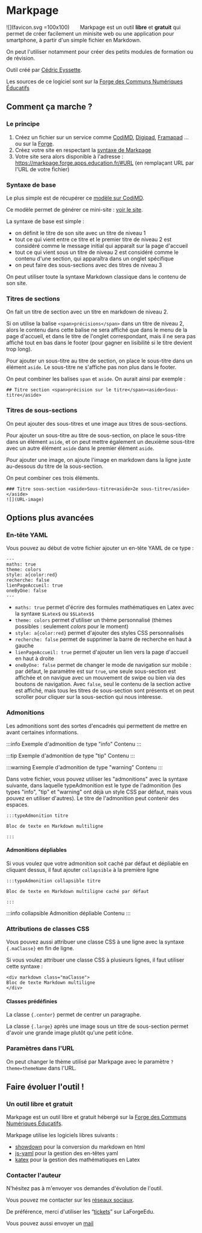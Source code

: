 # Markpage

<div style="float:left; margin-right:2em; " markdown> ![](favicon.svg =100x100)</div> 
 
Markpage est un outil **libre** et **gratuit** qui permet de créer facilement un minisite web ou une application pour smartphone, à partir d'un simple fichier en Markdown.

On peut l'utiliser notamment pour créer des petits modules de formation ou de révision.

Outil créé par [Cédric Eyssette](https://eyssette.forge.apps.education.fr/).

Les sources de ce logiciel sont sur la [Forge des Communs Numériques Éducatifs](https://forge.apps.education.fr/markpage/markpage.forge.apps.education.fr)

## Comment ça marche ?

### Le principe

1. Créez un fichier sur un service comme [CodiMD](https://codimd.apps.education.fr/), [Digipad](https://digipad.app/), [Framapad](https://framapad.org/abc/fr/) … ou sur la [Forge](https://forge.apps.education.fr/).
2. Créez votre site en respectant la [syntaxe de Markpage](?sec=1&subsec=2)
3. Votre site sera alors disponible à l'adresse : https://markpage.forge.apps.education.fr/#URL (en remplaçant URL par l'URL de votre fichier)

### Syntaxe de base

Le plus simple est de récupérer ce [modèle sur CodiMD](https://codimd.apps.education.fr/8IuZtiIqRwWfrQO9Rec4nA?both).

Ce modèle permet de générer ce mini-site : [voir le site](https://markpage.forge.apps.education.fr/#https://codimd.apps.education.fr/8IuZtiIqRwWfrQO9Rec4nA?both).

La syntaxe de base est simple :

- on définit le titre de son site avec un titre de niveau 1
- tout ce qui vient entre ce titre et le premier titre de niveau 2 est considéré comme le message initial qui apparaît sur la page d'accueil
- tout ce qui vient sous un titre de niveau 2 est considéré comme le contenu d'une section, qui apparaîtra dans un onglet spécifique
- on peut faire des sous-sections avec des titres de niveau 3

On peut utiliser toute la syntaxe Markdown classique dans le contenu de son site.

### Titres de sections

On fait un titre de section avec un titre en markdown de niveau 2.

Si on utilise la balise `<span>précisions</span>` dans un titre de niveau 2, alors le contenu dans cette balise ne sera affiché que dans le menu de la page d'accueil, et dans le titre de l'onglet correspondant, mais il ne sera pas affiché tout en bas dans le footer (pour gagner en lisibilité si le titre devient trop long).

Pour ajouter un sous-titre au titre de section, on place le sous-titre dans un élément `aside`. Le sous-titre ne s'affiche pas non plus dans le footer.

On peut combiner les balises `span` et `aside`. On aurait ainsi par exemple :

```
#​​# Titre section <span>précision sur le titre</span><aside>Sous-titre</aside>
```

### Titres de sous-sections

On peut ajouter des sous-titres et une image aux titres de sous-sections.

Pour ajouter un sous-titre au titre de sous-section, on place le sous-titre dans un élément `aside`, et on peut mettre également un deuxième sous-titre avec un autre élément `aside` dans le premier élément `aside`.

Pour ajouter une image, on ajoute l'image en markdown dans la ligne juste au-dessous du titre de la sous-section.

On peut combiner ces trois éléments.

```
​#​​#​# Titre sous-section <aside>Sous-titre<aside>2e sous-titre</aside></aside>
![](URL-image)
```

## Options plus avancées

### En-tête YAML

Vous pouvez au début de votre fichier ajouter un en-tête YAML de ce type :

```
---
maths: true
theme: colors
style: a{color:red}
recherche: false
lienPageAccueil: true
oneByOne: false
---
```

- `maths: true` permet d'écrire des formules mathématiques en Latex avec la syntaxe `$Latex$` ou `$$Latex$$`
- `theme: colors` permet d'utiliser un thème personnalisé (thèmes possibles : seulement _colors_ pour le moment)
- `style: a{color:red}` permet d'ajouter des styles CSS personnalisés
- `recherche: false` permet de supprimer la barre de recherche en haut à gauche
- `lienPageAccueil: true` permet d'ajouter un lien vers la page d'accueil en haut à droite
- `oneByOne: false` permet de changer le mode de navigation sur mobile : par défaut, le paramètre est sur `true`, une seule sous-section est affichée et on navigue avec un mouvement de swipe ou bien via des boutons de navigation. Avec `false`, seul le contenu de la section active est affiché, mais tous les titres de sous-section sont présents et on peut scroller pour cliquer sur la sous-section qui nous intéresse.

### Admonitions

Les admonitions sont des sortes d'encadrés qui permettent de mettre en avant certaines informations.

:::info Exemple d'admonition de type "info"
Contenu
:::

:::tip Exemple d'admonition de type "tip"
Contenu
:::

:::warning Exemple d'admonition de type "warning"
Contenu
:::

Dans votre fichier, vous pouvez utiliser les "admonitions" avec la syntaxe suivante, dans laquelle typeAdmonition est le type de l'admonition (les types "info", "tip" et "warning" ont déjà un style CSS par défaut, mais vous pouvez en utiliser d'autres). Le titre de l'admonition peut contenir des espaces.

```
:::typeAdmonition titre

Bloc de texte en Markdown multiligne

:::
```

#### Admonitions dépliables

Si vous voulez que votre admonition soit caché par défaut et dépliable en cliquant dessus, il faut ajouter `collapsible` à la première ligne

```
:::typeAdmonition collapsible titre

Bloc de texte en Markdown multiligne caché par défaut

:::
```

:::info collapsible Admonition dépliable
Contenu
:::

### Attributions de classes CSS

Vous pouvez aussi attribuer une classe CSS à une ligne avec la syntaxe `{.maClasse}` en fin de ligne.

Si vous voulez attribuer une classe CSS à plusieurs lignes, il faut utiliser cette syntaxe :

```
<div markdown class="maClasse">
Bloc de texte Markdown multiligne
</div>
```

#### Classes prédéfinies

La classe `{.center}` permet de centrer un paragraphe.

La classe `{.large}` après une image sous un titre de sous-section permet d'avoir une grande image plutôt qu'une petit icône.

### Paramètres dans l'URL

On peut changer le thème utilisé par Markpage avec le paramètre
`?theme=themeName` dans l'URL.

## Faire évoluer l'outil !

### Un outil libre et gratuit

Markpage est un outil libre et gratuit hébergé sur la [Forge des Communs Numériques Éducatifs](https://forge.apps.education.fr).

Markpage utilise les logiciels libres suivants :

- [showdown](https://github.com/showdownjs/showdown) pour la conversion du markdown en html
- [js-yaml](https://github.com/nodeca/js-yaml) pour la gestion des en-têtes yaml
- [katex](https://katex.org/) pour la gestion des mathématiques en Latex

### Contacter l'auteur

N'hésitez pas à m'envoyer vos demandes d'évolution de l'outil.

Vous pouvez me contacter sur les [réseaux sociaux](https://eyssette.forge.apps.education.fr).

De préférence, merci d'utiliser les “[tickets](https://forge.apps.education.fr/markpage/markpage.forge.apps.education.fr/-/issues)” sur LaForgeEdu.

Vous pouvez aussi envoyer un [mail](mailto:forge-apps+markpage-markpage-forge-apps-education-fr-1073-1zlrcah1x0db338wwkjnjf1g4-issue@phm.education.gouv.fr)
